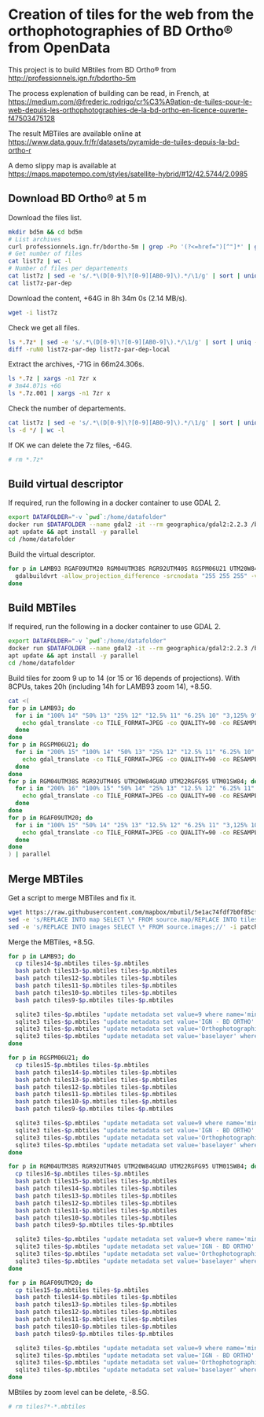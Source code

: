 Creation of tiles for the web from the orthophotographies of BD Ortho® from OpenData
====================================================================================

This project is to build MBtiles from BD Ortho® from http://professionnels.ign.fr/bdortho-5m

The process explenation of building can be read, in French, at https://medium.com/@frederic.rodrigo/cr%C3%A9ation-de-tuiles-pour-le-web-depuis-les-orthophotographies-de-la-bd-ortho-en-licence-ouverte-f47503475128

The result MBTiles are available online at https://www.data.gouv.fr/fr/datasets/pyramide-de-tuiles-depuis-la-bd-ortho-r

A demo slippy map is available at https://maps.mapotempo.com/styles/satellite-hybrid/#12/42.5744/2.0985

Download BD Ortho® at 5 m
-------------------------

Download the files list.
```bash
mkdir bd5m && cd bd5m
# List archives
curl professionnels.ign.fr/bdortho-5m | grep -Po '(?<=href=")[^"]*' | grep '.7z' > list7z
# Get number of files
cat list7z | wc -l
# Number of files per departements
cat list7z | sed -e 's/.*\(D[0-9]\?[0-9][AB0-9]\).*/\1/g' | sort | uniq -c | sort -n > list7z-par-dep
cat list7z-par-dep
```

Download the content, +64G in 8h 34m 0s (2.14 MB/s).
```bash
wget -i list7z
```

Check we get all files.
```bash
ls *.7z* | sed -e 's/.*\(D[0-9]\?[0-9][AB0-9]\).*/\1/g' | sort | uniq -c | sort -n > list7z-par-dep-local
diff -ruN0 list7z-par-dep list7z-par-dep-local
```

Extract the archives, -71G in 66m24.306s.
```bash
ls *.7z | xargs -n1 7zr x
# 3m44.071s +6G
ls *.7z.001 | xargs -n1 7zr x
```

Check the number of departements.
```bash
cat list7z | sed -e 's/.*\(D[0-9]\?[0-9][AB0-9]\).*/\1/g' | sort | uniq -c | sort -n | wc -l
ls -d */ | wc -l
```

If OK we can delete the 7z files, -64G.
```bash
# rm *.7z*
```

Build virtual descriptor
------------------------

If required, run the following in a docker container to use GDAL 2.
```bash
export DATAFOLDER="-v `pwd`:/home/datafolder"
docker run $DATAFOLDER --name gdal2 -it --rm geographica/gdal2:2.2.3 /bin/bash
apt update && apt install -y parallel
cd /home/datafolder
```

Build the virtual descriptor.
```bash
for p in LAMB93 RGAF09UTM20 RGM04UTM38S RGR92UTM40S RGSPM06U21 UTM20W84GUAD UTM22RGFG95 UTM01SW84; do
  gdalbuildvrt -allow_projection_difference -srcnodata "255 255 255" -vrtnodata "0 0 0" virt-$p.vrt `find -name *.jp2 -o -name *.tif | grep $p`
done
```

Build MBTiles
-------------

If required, run the following in a docker container to use GDAL 2.
```bash
export DATAFOLDER="-v `pwd`:/home/datafolder"
docker run $DATAFOLDER --name gdal2 -it --rm geographica/gdal2:2.2.3 /bin/bash
apt update && apt install -y parallel
cd /home/datafolder
```

Build tiles for zoom 9 up to 14 (or 15 or 16 depends of projections). With 8CPUs, takes 20h (including 14h for LAMB93 zoom 14), +8.5G.
```bash
cat <(
for p in LAMB93; do
  for i in "100% 14" "50% 13" "25% 12" "12.5% 11" "6.25% 10" "3,125% 9"; do
    echo gdal_translate -co TILE_FORMAT=JPEG -co QUALITY=90 -co RESAMPLING=average -outsize `echo "$i" | cut -d ' ' -f 1` `echo "$i" | cut -d ' ' -f 1` virt-$p.vrt tiles`echo "$i" | cut -d ' ' -f 2`-$p.mbtiles -of MBTILES
  done
done
for p in RGSPM06U21; do
  for i in "200% 15" "100% 14" "50% 13" "25% 12" "12.5% 11" "6.25% 10" "3,125% 9"; do
    echo gdal_translate -co TILE_FORMAT=JPEG -co QUALITY=90 -co RESAMPLING=average -outsize `echo "$i" | cut -d ' ' -f 1` `echo "$i" | cut -d ' ' -f 1` virt-$p.vrt tiles`echo "$i" | cut -d ' ' -f 2`-$p.mbtiles -of MBTILES
  done
done
for p in RGM04UTM38S RGR92UTM40S UTM20W84GUAD UTM22RGFG95 UTM01SW84; do
  for i in "200% 16" "100% 15" "50% 14" "25% 13" "12.5% 12" "6.25% 11" "3,125% 10" "1.5625% 9"; do
    echo gdal_translate -co TILE_FORMAT=JPEG -co QUALITY=90 -co RESAMPLING=average -outsize `echo "$i" | cut -d ' ' -f 1` `echo "$i" | cut -d ' ' -f 1` virt-$p.vrt tiles`echo "$i" | cut -d ' ' -f 2`-$p.mbtiles -of MBTILES
  done
done
for p in RGAF09UTM20; do
  for i in "100% 15" "50% 14" "25% 13" "12.5% 12" "6.25% 11" "3,125% 10" "1.5625% 9"; do
    echo gdal_translate -co TILE_FORMAT=JPEG -co QUALITY=90 -co RESAMPLING=average -outsize `echo "$i" | cut -d ' ' -f 1` `echo "$i" | cut -d ' ' -f 1` virt-$p.vrt tiles`echo "$i" | cut -d ' ' -f 2`-$p.mbtiles -of MBTILES
  done
done
) | parallel
```

Merge MBTiles
-------------

Get a script to merge MBTiles and fix it.
```bash
wget https://raw.githubusercontent.com/mapbox/mbutil/5e1ac74fdf7b0f85cfbbc245481e1d6b4d0f440d/patch
sed -e 's/REPLACE INTO map SELECT \* FROM source.map/REPLACE INTO tiles SELECT * FROM source.tiles/' -i patch
sed -e 's/REPLACE INTO images SELECT \* FROM source.images;//' -i patch
```

Merge the MBTiles, +8.5G.
```bash
for p in LAMB93; do
  cp tiles14-$p.mbtiles tiles-$p.mbtiles
  bash patch tiles13-$p.mbtiles tiles-$p.mbtiles
  bash patch tiles12-$p.mbtiles tiles-$p.mbtiles
  bash patch tiles11-$p.mbtiles tiles-$p.mbtiles
  bash patch tiles10-$p.mbtiles tiles-$p.mbtiles
  bash patch tiles9-$p.mbtiles tiles-$p.mbtiles

  sqlite3 tiles-$p.mbtiles "update metadata set value=9 where name='minzoom'"
  sqlite3 tiles-$p.mbtiles "update metadata set value='IGN - BD ORTHO' where name='name'"
  sqlite3 tiles-$p.mbtiles "update metadata set value='Orthophotographie de l''IGN - Licence Ouverte version 2.0' where name='description'"
  sqlite3 tiles-$p.mbtiles "update metadata set value='baselayer' where name='type'"
done

for p in RGSPM06U21; do
  cp tiles15-$p.mbtiles tiles-$p.mbtiles
  bash patch tiles14-$p.mbtiles tiles-$p.mbtiles
  bash patch tiles13-$p.mbtiles tiles-$p.mbtiles
  bash patch tiles12-$p.mbtiles tiles-$p.mbtiles
  bash patch tiles11-$p.mbtiles tiles-$p.mbtiles
  bash patch tiles10-$p.mbtiles tiles-$p.mbtiles
  bash patch tiles9-$p.mbtiles tiles-$p.mbtiles

  sqlite3 tiles-$p.mbtiles "update metadata set value=9 where name='minzoom'"
  sqlite3 tiles-$p.mbtiles "update metadata set value='IGN - BD ORTHO' where name='name'"
  sqlite3 tiles-$p.mbtiles "update metadata set value='Orthophotographie de l''IGN - Licence Ouverte version 2.0' where name='description'"
  sqlite3 tiles-$p.mbtiles "update metadata set value='baselayer' where name='type'"
done

for p in RGM04UTM38S RGR92UTM40S UTM20W84GUAD UTM22RGFG95 UTM01SW84; do
  cp tiles16-$p.mbtiles tiles-$p.mbtiles
  bash patch tiles15-$p.mbtiles tiles-$p.mbtiles
  bash patch tiles14-$p.mbtiles tiles-$p.mbtiles
  bash patch tiles13-$p.mbtiles tiles-$p.mbtiles
  bash patch tiles12-$p.mbtiles tiles-$p.mbtiles
  bash patch tiles11-$p.mbtiles tiles-$p.mbtiles
  bash patch tiles10-$p.mbtiles tiles-$p.mbtiles
  bash patch tiles9-$p.mbtiles tiles-$p.mbtiles

  sqlite3 tiles-$p.mbtiles "update metadata set value=9 where name='minzoom'"
  sqlite3 tiles-$p.mbtiles "update metadata set value='IGN - BD ORTHO' where name='name'"
  sqlite3 tiles-$p.mbtiles "update metadata set value='Orthophotographie de l''IGN - Licence Ouverte version 2.0' where name='description'"
  sqlite3 tiles-$p.mbtiles "update metadata set value='baselayer' where name='type'"
done

for p in RGAF09UTM20; do
  cp tiles15-$p.mbtiles tiles-$p.mbtiles
  bash patch tiles14-$p.mbtiles tiles-$p.mbtiles
  bash patch tiles13-$p.mbtiles tiles-$p.mbtiles
  bash patch tiles12-$p.mbtiles tiles-$p.mbtiles
  bash patch tiles11-$p.mbtiles tiles-$p.mbtiles
  bash patch tiles10-$p.mbtiles tiles-$p.mbtiles
  bash patch tiles9-$p.mbtiles tiles-$p.mbtiles

  sqlite3 tiles-$p.mbtiles "update metadata set value=9 where name='minzoom'"
  sqlite3 tiles-$p.mbtiles "update metadata set value='IGN - BD ORTHO' where name='name'"
  sqlite3 tiles-$p.mbtiles "update metadata set value='Orthophotographie de l''IGN - Licence Ouverte version 2.0' where name='description'"
  sqlite3 tiles-$p.mbtiles "update metadata set value='baselayer' where name='type'"
done
```

MBtiles by zoom level can be delete, -8.5G.
```bash
# rm tiles?*-*.mbtiles
```
